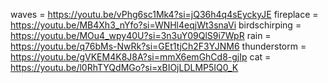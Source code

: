 waves = https://youtu.be/vPhg6sc1Mk4?si=jQ36h4q4sEyckyJE
fireplace = https://youtu.be/MB4Xh3_nYfo?si=WNHl4eqjWt3snaVi
birdschirping = https://youtu.be/MOu4_wpy40U?si=3n3uY09QlS9i7WpR
rain = https://youtu.be/q76bMs-NwRk?si=GEt1tjCh2F3YJNM6
thunderstorm = https://youtu.be/gVKEM4K8J8A?si=mmX6emGhCd8-gjIp
cat = https://youtu.be/l0RhTYQdMGo?si=xBIOjLDLMP5IQ0_K
